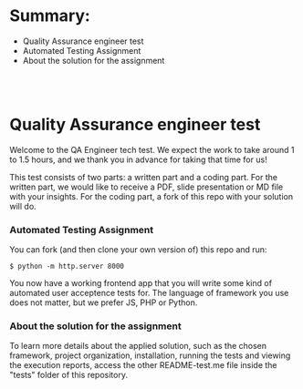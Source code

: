# Summary:

  -  Quality Assurance engineer test
  -  Automated Testing Assignment
  -  About the solution for the assignment

\
&nbsp;


# Quality Assurance engineer test
Welcome to the QA Engineer tech test. We expect the work to take around 1 to 1.5 hours, and we thank
you in advance for taking that time for us!

This test consists of two parts: a written part and a coding part. For the written part, we would
like to receive a PDF, slide presentation or MD file with your insights. For the coding part, a fork of this repo with
your solution will do.

### Automated Testing Assignment
You can fork (and then clone your own version of) this repo and run:

```
$ python -m http.server 8000
```

You now have a working frontend app that you will write some kind of automated user acceptence tests for.
The language of framework you use does not matter, but we prefer JS, PHP or Python.

### About the solution for the assignment
To learn more details about the applied solution, such as the chosen framework, project organization, installation, running the tests and viewing the execution reports, access the other README-test.me file inside the "tests" folder of this repository.